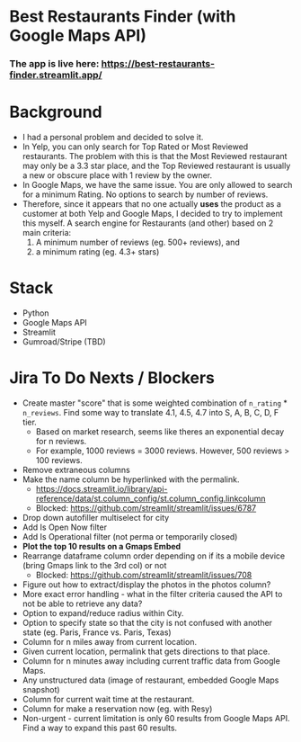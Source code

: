 # Best Restaurants Finder (with Google Maps API)

### The app is live here: https://best-restaurants-finder.streamlit.app/

# Background
- I had a personal problem and decided to solve it.
- In Yelp, you can only search for Top Rated or Most Reviewed restaurants. The problem with this is that the Most Reviewed restaurant may only be a 3.3 star place, and the Top Reviewed restaurant is usually a new or obscure place with 1 review by the owner.
- In Google Maps, we have the same issue. You are only allowed to search for a minimum Rating. No options to search by number of reviews.
- Therefore, since it appears that no one actually **uses** the product as a customer at both Yelp and Google Maps, I decided to try to implement this myself. A search engine for Restaurants (and other) based on 2 main criteria:
    1. A minimum number of reviews (eg. 500+ reviews), and
    2. a minimum rating (eg. 4.3+ stars)

# Stack

- Python
- Google Maps API
- Streamlit
- Gumroad/Stripe (TBD)

# Jira To Do Nexts / Blockers

- Create master "score" that is some weighted combination of `n_rating` * `n_reviews`. Find some way to translate 4.1, 4.5, 4.7 into S, A, B, C, D, F tier.
    - Based on market research, seems like theres an exponential decay for n reviews.
    - For example, 1000 reviews = 3000 reviews. However, 500 reviews > 100 reviews.
- Remove extraneous columns
- Make the name column be hyperlinked with the permalink.
    - https://docs.streamlit.io/library/api-reference/data/st.column_config/st.column_config.linkcolumn
    - Blocked: https://github.com/streamlit/streamlit/issues/6787
- Drop down autofiller multiselect for city
- Add Is Open Now filter
- Add Is Operational filter (not perma or temporarily closed)
- **Plot the top 10 results on a Gmaps Embed**
- Rearrange dataframe column order depending on if its a mobile device (bring Gmaps link to the 3rd col) or not
    - Blocked: https://github.com/streamlit/streamlit/issues/708
- Figure out how to extract/display the photos in the photos column?
- More exact error handling - what in the filter criteria caused the API to not be able to retrieve any data?
- Option to expand/reduce radius within City.
- Option to specify state so that the city is not confused with another state (eg. Paris, France vs. Paris, Texas) 
- Column for n miles away from current location.
- Given current location, permalink that gets directions to that place.
- Column for n minutes away including current traffic data from Google Maps.
- Any unstructured data (image of restaurant, embedded Google Maps snapshot)
- Column for current wait time at the restaurant.
- Column for make a reservation now (eg. with Resy)
- Non-urgent - current limitation is only 60 results from Google Maps API. Find a way to expand this past 60 results.